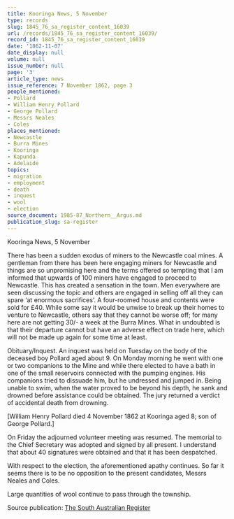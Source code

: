 ```yaml
---
title: Kooringa News, 5 November
type: records
slug: 1845_76_sa_register_content_16039
url: /records/1845_76_sa_register_content_16039/
record_id: 1845_76_sa_register_content_16039
date: '1862-11-07'
date_display: null
volume: null
issue_number: null
page: '3'
article_type: news
issue_reference: 7 November 1862, page 3
people_mentioned:
- Pollard
- William Henry Pollard
- George Pollard
- Messrs Neales
- Coles
places_mentioned:
- Newcastle
- Burra Mines
- Kooringa
- Kapunda
- Adelaide
topics:
- migration
- employment
- death
- inquest
- wool
- election
source_document: 1985-87_Northern__Argus.md
publication_slug: sa-register
---
```


Kooringa News, 5 November

There has been a sudden exodus of miners to the Newcastle coal mines.  A gentleman from there has been here engaging miners for Newcastle and things are so unpromising here and the terms offered so tempting that I am informed that upwards of 100 miners have engaged to proceed to Newcastle.  This has created a sensation in the town.  Men everywhere are seen discussing the topic and others are engaged in selling off all they can spare ‘at enormous sacrifices’.  A four-roomed house and contents were sold for £40.  While some say it would be unwise to break up their homes to venture to Newcastle, others say that they cannot be worse off; for many here are not getting 30/- a week at the Burra Mines.  What in undoubted is that their departure cannot but have an adverse effect on trade here, which will not be made up again for some time at least.

Obituary/Inquest.  An inquest was held on Tuesday on the body of the deceased boy Pollard aged about 9.  On Monday morning he went with one or two companions to the Mine and while there elected to have a bath in one of the small reservoirs connected with the pumping engines.  His companions tried to dissuade him, but he undressed and jumped in.  Being unable to swim, when the water proved to be beyond his depth, he sank and drowned before assistance could be obtained.  The jury returned a verdict of accidental death from drowning.

[William Henry Pollard died 4 November 1862 at Kooringa aged 8; son of George Pollard.]

On Friday the adjourned volunteer meeting was resumed.  The memorial to the Chief Secretary was adopted and signed by all present.   I understand that about 40 signatures were obtained and that it has been despatched.

With respect to the election, the aforementioned apathy continues.  So far it seems there is to be no opposition to the present candidates, Messrs Neales and Coles.

Large quantities of wool continue to pass through the township.

Source publication: [The South Australian Register](/publications/sa-register/)
